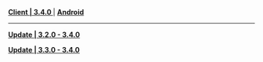 **[Client | 3.4.0 ](https://autopatchcnws.yuanshen.com/client_app/download/pc_zip/20230109134623_pLhUB4LFubdudxQa/YuanShen_3.4.0.zip)**
| **[Android](https://autopatchcnws.yuanshen.com/client_app/download/Android/20230109151120_vmaeMAkG2koYOJDo/ydbackup11/yuanshen_3.4.0.apk)**

---

**[Update | 3.2.0 - 3.4.0](https://autopatchcnws.yuanshen.com/client_app/update/hk4e_cn/18/game_3.2.0_3.4.0_hdiff_tSlT9q25dMCs4iR1.zip)**

**[Update | 3.3.0 - 3.4.0](https://autopatchcnws.yuanshen.com/client_app/update/hk4e_cn/18/game_3.3.0_3.4.0_hdiff_DaEKFYMVbz81ef7L.zip)**
